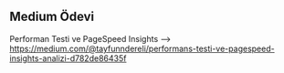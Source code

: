 ## Medium Ödevi ##

Performan Testi ve PageSpeed Insights --> https://medium.com/@tayfunndereli/performans-testi-ve-pagespeed-insights-analizi-d782de86435f

 
